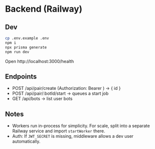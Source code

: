 
# Backend (Railway)

## Dev
```bash
cp .env.example .env
npm i
npx prisma generate
npm run dev
```
Open http://localhost:3000/health

## Endpoints
- POST /api/pair/create  (Authorization: Bearer <token>) -> { id }
- POST /api/pair/:botId/start -> queues a start job
- GET  /api/bots         -> list user bots

## Notes
- Workers run in-process for simplicity. For scale, split into a separate Railway service and import `startWorker` there.
- Auth: If `JWT_SECRET` is missing, middleware allows a dev user automatically.
